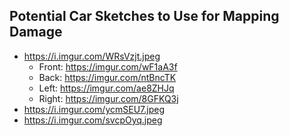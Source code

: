 ## Potential Car Sketches to Use for Mapping Damage
- https://i.imgur.com/WRsVzjt.jpeg
    - Front: https://imgur.com/wF1aA3f
    - Back: https://imgur.com/ntBncTK
    - Left: https://imgur.com/ae8ZHJq
    - Right: https://imgur.com/8GFKQ3j
- https://i.imgur.com/ycmSEU7.jpeg
- https://i.imgur.com/svcpOyq.jpeg